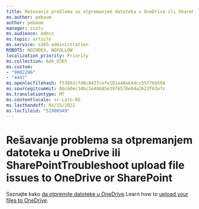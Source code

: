 ```yaml
---
title: Rešavanje problema sa otpremanjem datoteka u OneDrive ili SharePoint
ms.author: pebaum
author: pebaum
manager: scotv
ms.audience: Admin
ms.topic: article
ms.service: o365-administration
ROBOTS: NOINDEX, NOFOLLOW
localization_priority: Priority
ms.collection: Adm_O365
ms.custom:
- "9002296"
- "4447"
ms.openlocfilehash: f53002cfd8c8437cefe181e48e644cc55f76b568
ms.sourcegitcommit: 8bc60ec34bc1e40685e3976576e04a2623f63a7c
ms.translationtype: MT
ms.contentlocale: sr-Latn-RS
ms.lasthandoff: 04/15/2021
ms.locfileid: "51808949"
---
```

# <a name="troubleshoot-upload-file-issues-to-onedrive-or-sharepoint"></a><span data-ttu-id="52097-102">Rešavanje problema sa otpremanjem datoteka u OneDrive ili SharePoint</span><span class="sxs-lookup"><span data-stu-id="52097-102">Troubleshoot upload file issues to OneDrive or SharePoint</span></span>

<span data-ttu-id="52097-103">Saznajte kako [da otpremite datoteke u OneDrive](https://support.office.com/article/upload-and-save-files-and-folders-to-onedrive-a5710114-6aeb-4bf5-a336-dffa7cc0b77a).</span><span class="sxs-lookup"><span data-stu-id="52097-103">Learn how to [upload your files to OneDrive](https://support.office.com/article/upload-and-save-files-and-folders-to-onedrive-a5710114-6aeb-4bf5-a336-dffa7cc0b77a).</span></span> 
